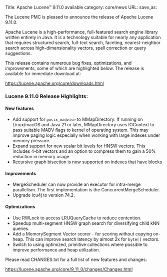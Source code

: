 Title: Apache Lucene™ 9.11.0 available
category: core/news
URL:
save_as:

The Lucene PMC is pleased to announce the release of Apache Lucene 9.11.0.

Apache Lucene is a high-performance, full-featured search engine library written entirely in Java. It is a technology suitable for nearly any application that requires structured search, full-text search, faceting, nearest-neighbor search across high-dimensionality vectors, spell correction or query suggestions.

This release contains numerous bug fixes, optimizations, and improvements, some of which are highlighted below. The release is available for immediate download at:

  <https://lucene.apache.org/core/downloads.html>

### Lucene 9.11.0 Release Highlights:

#### New features

 * Add support for `posix_madvise` to MMapDirectory: If running on Linux/macOS and Java 21 or later, MMapDirectory uses IOContext to pass suitable MADV flags to kernel of operating system. This may improve paging logic especially when working with large indexes under memory pressure. 
 * Expand support for new scalar bit levels for HNSW vectors. This includes 4-bit vectors and an option to compress them to gain a 50% reduction in memory usage.
 * Recursive graph bisection is now supported on indexes that have blocks 

#### Improvements

 * MergeScheduler can now provide an executor for intra-merge parallelism. The first implementation is the ConcurrentMergeScheduler.
 * Upgrade icu4j to version 74.2.

#### Optimizations

 * Use RWLock to access LRUQueryCache to reduce contention.
 * Speedup multi-segment HNSW graph search for diversifying child kNN queries.
 * Add a MemorySegment Vector scorer - for scoring without copying on-heap. This can improve search latency by almost 2x for `byte[]` vectors.
 * Switch to using optimized, primitive collections where possible to improve performance and heap utilization.


Please read CHANGES.txt for a full list of new features and changes:

  <https://lucene.apache.org/core/9_11_0/changes/Changes.html>
